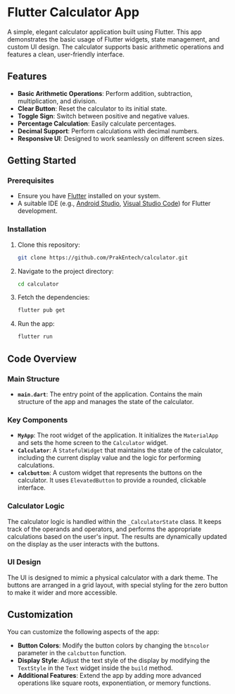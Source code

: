 # Flutter Calculator App

A simple, elegant calculator application built using Flutter. This app demonstrates the basic usage of Flutter widgets, state management, and custom UI design. The calculator supports basic arithmetic operations and features a clean, user-friendly interface.

## Features

- **Basic Arithmetic Operations**: Perform addition, subtraction, multiplication, and division.
- **Clear Button**: Reset the calculator to its initial state.
- **Toggle Sign**: Switch between positive and negative values.
- **Percentage Calculation**: Easily calculate percentages.
- **Decimal Support**: Perform calculations with decimal numbers.
- **Responsive UI**: Designed to work seamlessly on different screen sizes.

## Getting Started

### Prerequisites

- Ensure you have [Flutter](https://flutter.dev/docs/get-started/install) installed on your system.
- A suitable IDE (e.g., [Android Studio](https://developer.android.com/studio), [Visual Studio Code](https://code.visualstudio.com/)) for Flutter development.

### Installation

1. Clone this repository:

   ```bash
   git clone https://github.com/PrakEntech/calculator.git
   ```

2. Navigate to the project directory:

   ```bash
   cd calculator
   ```

3. Fetch the dependencies:

   ```bash
   flutter pub get
   ```

4. Run the app:

   ```bash
   flutter run
   ```

## Code Overview

### Main Structure

- **`main.dart`**: The entry point of the application. Contains the main structure of the app and manages the state of the calculator.

### Key Components

- **`MyApp`**: The root widget of the application. It initializes the `MaterialApp` and sets the home screen to the `Calculator` widget.
- **`Calculator`**: A `StatefulWidget` that maintains the state of the calculator, including the current display value and the logic for performing calculations.
- **`calcbutton`**: A custom widget that represents the buttons on the calculator. It uses `ElevatedButton` to provide a rounded, clickable interface.

### Calculator Logic

The calculator logic is handled within the `_CalculatorState` class. It keeps track of the operands and operators, and performs the appropriate calculations based on the user's input. The results are dynamically updated on the display as the user interacts with the buttons.

### UI Design

The UI is designed to mimic a physical calculator with a dark theme. The buttons are arranged in a grid layout, with special styling for the zero button to make it wider and more accessible.

## Customization

You can customize the following aspects of the app:

- **Button Colors**: Modify the button colors by changing the `btncolor` parameter in the `calcbutton` function.
- **Display Style**: Adjust the text style of the display by modifying the `TextStyle` in the `Text` widget inside the `build` method.
- **Additional Features**: Extend the app by adding more advanced operations like square roots, exponentiation, or memory functions.
